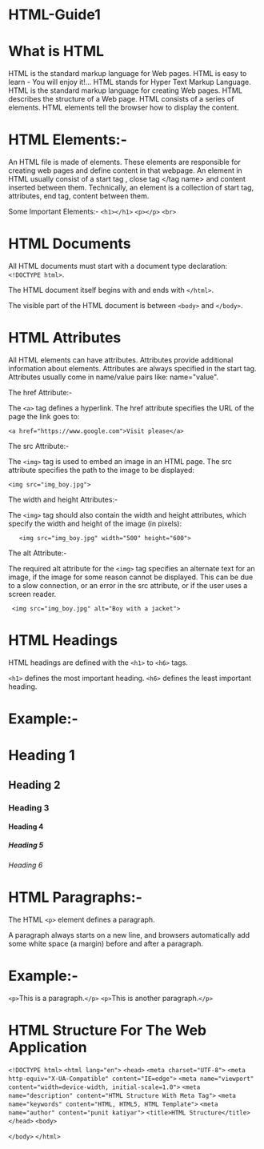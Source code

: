 # HTML-Guide1

# What is HTML
HTML is the standard markup language for Web pages.
HTML is easy to learn - You will enjoy it!...
HTML stands for Hyper Text Markup Language.
HTML is the standard markup language for creating Web pages.
HTML describes the structure of a Web page.
HTML consists of a series of elements.
HTML elements tell the browser how to display the content.

# HTML Elements:-
An HTML file is made of elements. These elements are responsible for creating web pages and define content in that webpage. An element in HTML usually consist of a start tag <tag name>, close tag </tag name> and content inserted between them. Technically, an element is a collection of start tag, attributes, end tag, content between them.

Some Important Elements:-
`<h1></h1>`
`<p></p>`
`<br>`

# HTML Documents
All HTML documents must start with a document type declaration: `<!DOCTYPE html>`.

The HTML document itself begins with <html> and ends with `</html>`.

The visible part of the HTML document is between `<body>` and `</body>`.

# HTML Attributes
All HTML elements can have attributes.
Attributes provide additional information about elements.
Attributes are always specified in the start tag.
Attributes usually come in name/value pairs like: name="value".

The href Attribute:-

The `<a>` tag defines a hyperlink.
The href attribute specifies the URL of the page the link goes to:
    
    <a href="https://www.google.com">Visit please</a>

The src Attribute:-

The `<img>` tag is used to embed an image in an HTML page. 
The src attribute specifies the path to the image to be displayed:

    <img src="img_boy.jpg">   

The width and height Attributes:-

The `<img>` tag should also contain the width and height attributes, which specify the width and height of the image (in pixels):
       
       <img src="img_boy.jpg" width="500" height="600">

The alt Attribute:-

The required alt attribute for the `<img>` tag specifies an alternate text for an image, if the image for some reason cannot be displayed. This can be due to a slow connection, or an error in the src attribute, or if the user uses a screen reader.

     <img src="img_boy.jpg" alt="Boy with a jacket">

# HTML Headings
HTML headings are defined with the `<h1>` to `<h6>` tags.

`<h1>` defines the most important heading. 
`<h6>` defines the least important heading.

# Example:-
<h1>Heading 1</h1>
<h2>Heading 2</h2>
<h3>Heading 3</h3>
<h4>Heading 4</h4>
<h5>Heading 5</h5>
<h6>Heading 6</h6>

# HTML Paragraphs:-
The HTML `<p>` element defines a paragraph.

A paragraph always starts on a new line, and browsers automatically add some white space (a margin) before and after a paragraph.
     
# Example:-
`<p>`This is a paragraph.`</p>`
`<p>`This is another paragraph.`</p>`


# HTML Structure For The Web Application
`<!DOCTYPE html>`
`<html lang="en">`
`<head>`
    `<meta charset="UTF-8">`
    `<meta http-equiv="X-UA-Compatible" content="IE=edge">`
    `<meta name="viewport" content="width=device-width, initial-scale=1.0">`
    `<meta name="description" content="HTML Structure With Meta Tag">`
    `<meta name="keywords" content="HTML, HTML5, HTML Template">`
    `<meta name="author" content="punit katiyar">`
    `<title>HTML Structure</title>`
`</head>`
`<body>`
    
`</body>`
`</html>`  
